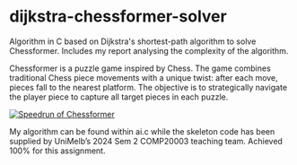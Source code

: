 # dijkstra-chessformer-solver
Algorithm in C based on Dijkstra's shortest-path algorithm to solve Chessformer. Includes my report analysing the complexity of the algorithm.

Chessformer is a puzzle game inspired by Chess. The game combines traditional Chess piece movements with a unique twist: after each move, pieces fall to the nearest platform. The objective is to strategically navigate the player piece to capture all target pieces in each puzzle. 

[![Speedrun of Chessformer](https://i.ytimg.com/an_webp/PCfPTDz9mwY/mqdefault_6s.webp?du=3000&sqp=CMT0lr0G&rs=AOn4CLA8ga0tpTnVTBBfyqVMojFAUN43VA)](https://www.youtube.com/watch?v=PCfPTDz9mwY)

My algorithm can be found within ai.c while the skeleton code has been supplied by UniMelb’s 2024 Sem 2 COMP20003 teaching team. 
Achieved 100% for this assignment.







